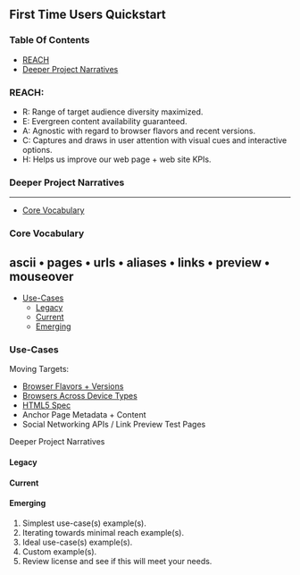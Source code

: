 ## First Time Users Quickstart

### Table Of Contents
* [REACH](#reach)
* [Deeper Project Narratives](#deeper-project-narratives)

### REACH:
* R: Range of target audience diversity maximized.
* E: Evergreen content availability guaranteed.
* A: Agnostic with regard to browser flavors and recent versions.
* C: Captures and draws in user attention with visual cues and interactive options.
* H: Helps us improve our web page + web site KPIs.

### Deeper Project Narratives  


---
* [Core Vocabulary](#core-vocabulary)
### Core Vocabulary
ascii • pages • urls • aliases • links • preview • mouseover
---
* [Use-Cases](#use-cases)
  - [Legacy](#Legacy)
  - [Current](#Current)
  - [Emerging](#Emerging)

### Use-Cases

Moving Targets:
* [Browser Flavors + Versions](https://caniuse.com/)
* [Browsers Across Device Types](https://en.wikipedia.org/wiki/Responsive_web_design)
* [HTML5 Spec](https://www.w3.org/TR/html52/)
* Anchor Page Metadata + Content
* Social Networking APIs / Link Preview Test Pages

Deeper Project Narratives

#### Legacy
#### Current
#### Emerging

1. Simplest use-case(s) example(s).
2. Iterating towards minimal reach example(s).
3. Ideal use-case(s) example(s).
4. Custom example(s).
5. Review license and see if this will meet your needs.


